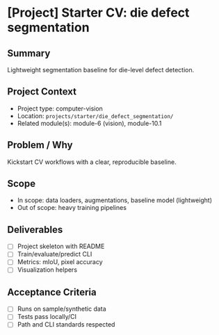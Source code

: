 # [Project] Starter CV: die defect segmentation

## Summary

Lightweight segmentation baseline for die-level defect detection.

## Project Context

- Project type: computer-vision
- Location: `projects/starter/die_defect_segmentation/`
- Related module(s): module-6 (vision), module-10.1

## Problem / Why

Kickstart CV workflows with a clear, reproducible baseline.

## Scope

- In scope: data loaders, augmentations, baseline model (lightweight)
- Out of scope: heavy training pipelines

## Deliverables

- [ ] Project skeleton with README
- [ ] Train/evaluate/predict CLI
- [ ] Metrics: mIoU, pixel accuracy
- [ ] Visualization helpers

## Acceptance Criteria

- [ ] Runs on sample/synthetic data
- [ ] Tests pass locally/CI
- [ ] Path and CLI standards respected
